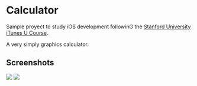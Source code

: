 # Calculator
Sample proyect to study iOS development followinG the [Stanford University iTunes U Course](https://itunes.apple.com/es/course/ipad-iphone-app-development/id495052415).

A very simply graphics calculator.


## Screenshots
![](https://raw.github.com/rbarbera/calculator/master/screenshot.png)
![](https://raw.github.com/rbarbera/calculator/master/graph.png)
